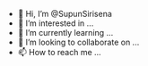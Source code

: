 - 👋 Hi, I’m @SupunSirisena
- 👀 I’m interested in ...
- 🌱 I’m currently learning ...
- 💞️ I’m looking to collaborate on ...
- 📫 How to reach me ...

<!---
SupunSirisena/SupunSirisena is a ✨ special ✨ repository because its `README.md` (this file) appears on your GitHub profile.
You can click the Preview link to take a look at your changes.
--->
